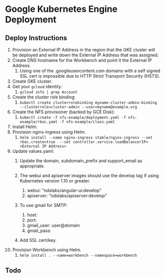 Google Kubernetes Engine Deployment
===================================

Deploy Instructions
-------------------

1. Provision an External IP Address in the region that the GKE cluster will be 
deployed and write down the External IP Address that was assigned. 
1. Create DNS hostname for the Workbench and point it the External IP Address. 
    1. Using one of the .googleusercontent.com domains with a self signed SSL cert is 
    impossible due to HTTP Strict Transport Security (HSTS).  
1. Create GKE cluster.
1. Get your `gcloud` identity:
    1. `gcloud info | grep Account`
1. Create  the cluster role binding:
    1. `kubectl create clusterrolebinding myname-cluster-admin-binding --clusterrole=cluster-admin --user=myname@example.org`
1. Create the NFS provisioner (backed by GCE Disk):
    1. `kubectl create -f nfs-example/deployment.yaml -f nfs-example/rbac.yaml -f nfs-example/class.yaml`
1. Install Helm.
1. Provision nginx-ingress using Helm.
    1. `helm install --name nginx-ingress stable/nginx-ingress --set rbac.create=true  --set controller.service.loadBalancerIP=<External IP Address>`
1. Update values.yaml:
    1. Update the domain, subdomain_prefix and support_email as appropriate.
    1. The webui and apiserver images should use the develop tag if using Kubernetes 
    version 1.10 or greater.
        1. webui: "ndslabs/angular-ui:develop"
        1. apiserver: "ndslabs/apiserver:develop" 
    1. To use gmail for SMTP:
        1. host: 
        1. port: 
        1. gmail_user: user@domain
        1. gmail_pass: <app password>
        
    1. Add SSL cert/key.
1. Provision Workbench using Helm.
    1. `helm install . --name=workbench --namespace=workbench`


Todo
----
